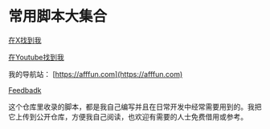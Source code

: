 # 常用脚本大集合

[在X找到我](https://x.com/biggor888)

[在Youtube找到我](https://www.youtube.com/@biggor888)

我的导航站： [https://afffun.com](https://afffun.com)

[Feedbadk](https://afffun.com/feedback)

这个仓库里收录的脚本，都是我自己编写并且在日常开发中经常需要用到的。我把它上传到公开仓库，方便我自己阅读，也欢迎有需要的人士免费借用或参考。